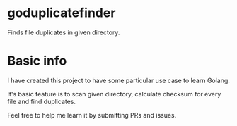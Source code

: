 # goduplicatefinder
Finds file duplicates in given directory.

# Basic info
I have created this project to have some particular use case to learn Golang.

It's basic feature is to scan given directory, calculate checksum for every file and find duplicates.

Feel free to help me learn it by submitting PRs and issues.
